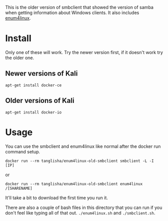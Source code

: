 This is the older version of smbclient that showed the version of samba when getting information about Windows clients. It also includes [enum4linux](https://github.com/portcullislabs/enum4linux).

# Install
Only one of these will work. Try the newer version first, if it doesn't work try the older one.

## Newer versions of Kali
`apt-get install docker-ce`

## Older versions of Kali
`apt-get install docker-io`

# Usage
You can use the smbclient and enum4linux like normal after the docker run command setup.

```docker run --rm tanglisha/enum4linux-old-smbclient smbclient -L -I [IP]```

or

```docker run --rm tanglisha/enum4linux-old-smbclient enum4linux /[SHARENAME]```

It'll take a bit to download the first time you run it.

There are also a couple of bash files in this directory that you can run if you don't feel like typing all of that out. `./enum4linux.sh` and `./smbclient.sh`.
